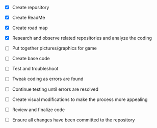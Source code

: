 - [x] Create repository
- [x] Create ReadMe
- [x] Create road map
- [x] Research and observe related repositories and analyze the coding
- [ ] Put together pictures/graphics for game
- [ ] Create base code
- [ ] Test and troubleshoot 
- [ ] Tweak coding as errors are found
- [ ] Continue testing until errors are resolved
- [ ] Create visual modifications to make the process more appealing
- [ ] Review and finalize code
- [ ] Ensure all changes have been committed to the repository

